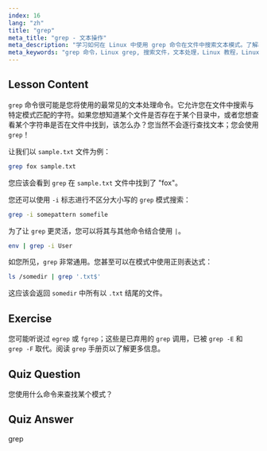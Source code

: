 ```yaml
---
index: 16
lang: "zh"
title: "grep"
meta_title: "grep - 文本操作"
meta_description: "学习如何在 Linux 中使用 grep 命令在文件中搜索文本模式。了解基本用法、不区分大小写搜索以及与其他命令的结合使用。开始您的 Linux 之旅！"
meta_keywords: "grep 命令，Linux grep, 搜索文件，文本处理，Linux 教程，Linux 初学者，grep 指南"
---
```


## Lesson Content

`grep` 命令很可能是您将使用的最常见的文本处理命令。它允许您在文件中搜索与特定模式匹配的字符。如果您想知道某个文件是否存在于某个目录中，或者您想查看某个字符串是否在文件中找到，该怎么办？您当然不会逐行查找文本；您会使用 `grep`！

让我们以 `sample.txt` 文件为例：

```bash
grep fox sample.txt
```

您应该会看到 `grep` 在 `sample.txt` 文件中找到了 "fox"。

您还可以使用 `-i` 标志进行不区分大小写的 `grep` 模式搜索：

```bash
grep -i somepattern somefile
```

为了让 `grep` 更灵活，您可以将其与其他命令结合使用 `|`。

```bash
env | grep -i User
```

如您所见，`grep` 非常通用。您甚至可以在模式中使用正则表达式：

```bash
ls /somedir | grep '.txt$'
```

这应该会返回 `somedir` 中所有以 `.txt` 结尾的文件。

## Exercise

您可能听说过 `egrep` 或 `fgrep`；这些是已弃用的 `grep` 调用，已被 `grep -E` 和 `grep -F` 取代。阅读 `grep` 手册页以了解更多信息。

## Quiz Question

您使用什么命令来查找某个模式？

## Quiz Answer

grep
